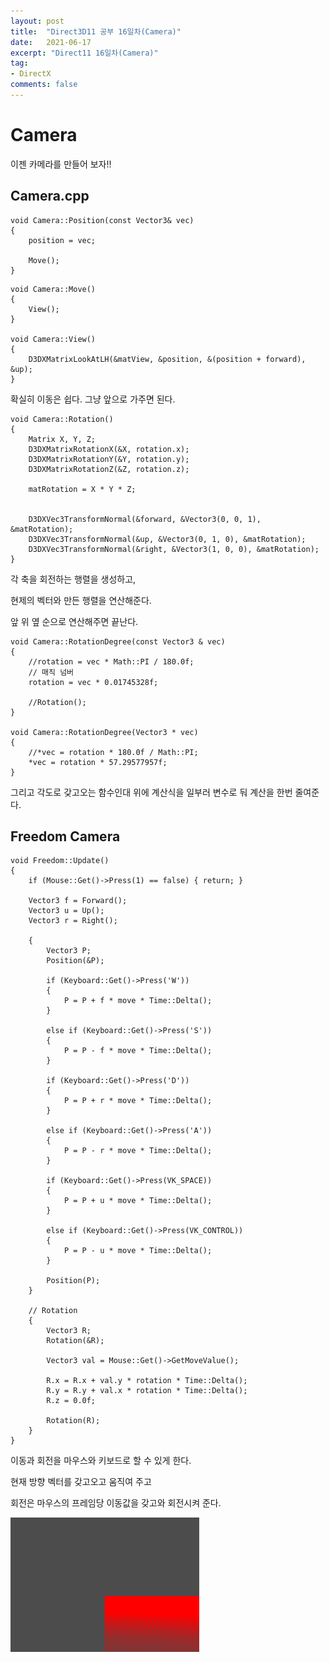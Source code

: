 ```yaml
---
layout: post
title:  "Direct3D11 공부 16일차(Camera)"
date:   2021-06-17
excerpt: "Direct11 16일차(Camera)"
tag:
- DirectX
comments: false
---
```


# Camera
이젠 카메라를 만들어 보자!!

## Camera.cpp
```
void Camera::Position(const Vector3& vec)
{
	position = vec;

	Move();
}
```
```
void Camera::Move()
{
	View();
}

void Camera::View()
{
	D3DXMatrixLookAtLH(&matView, &position, &(position + forward), &up);
}
```
확실히 이동은 쉽다.
 그냥 앞으로 가주면 된다.

```
void Camera::Rotation()
{
	Matrix X, Y, Z;
	D3DXMatrixRotationX(&X, rotation.x);
	D3DXMatrixRotationY(&Y, rotation.y);
	D3DXMatrixRotationZ(&Z, rotation.z);

	matRotation = X * Y * Z;


	D3DXVec3TransformNormal(&forward, &Vector3(0, 0, 1), &matRotation);
	D3DXVec3TransformNormal(&up, &Vector3(0, 1, 0), &matRotation);
	D3DXVec3TransformNormal(&right, &Vector3(1, 0, 0), &matRotation);
}
```

각 축을 회전하는 행렬을 생성하고, 

현제의 벡터와 만든 행렬을 연산해준다.

앞 위 옆 순으로 연산해주면 끝난다.

```
void Camera::RotationDegree(const Vector3 & vec)
{
	//rotation = vec * Math::PI / 180.0f;
	// 매직 넘버
	rotation = vec * 0.01745328f;

	//Rotation();
}

void Camera::RotationDegree(Vector3 * vec)
{
	//*vec = rotation * 180.0f / Math::PI;
	*vec = rotation * 57.29577957f;
}
```
그리고 각도로 갖고오는 함수인대 위에 계산식을 일부러 변수로 둬 계산을 한번 줄여준다.

## Freedom Camera

```
void Freedom::Update()
{
	if (Mouse::Get()->Press(1) == false) { return; }

	Vector3 f = Forward();
	Vector3 u = Up();
	Vector3 r = Right();

	{
		Vector3 P;
		Position(&P);

		if (Keyboard::Get()->Press('W'))
		{
			P = P + f * move * Time::Delta();
		}

		else if (Keyboard::Get()->Press('S'))
		{
			P = P - f * move * Time::Delta();
		}

		if (Keyboard::Get()->Press('D'))
		{
			P = P + r * move * Time::Delta();
		}

		else if (Keyboard::Get()->Press('A'))
		{
			P = P - r * move * Time::Delta();
		}

		if (Keyboard::Get()->Press(VK_SPACE))
		{
			P = P + u * move * Time::Delta();
		}

		else if (Keyboard::Get()->Press(VK_CONTROL))
		{
			P = P - u * move * Time::Delta();
		}

		Position(P);
	}

	// Rotation
	{
		Vector3 R;
		Rotation(&R);

		Vector3 val = Mouse::Get()->GetMoveValue();

		R.x = R.x + val.y * rotation * Time::Delta();
		R.y = R.y + val.x * rotation * Time::Delta();
		R.z = 0.0f;

		Rotation(R);
	}
}
```
이동과 회전을 마우스와 키보드로 할 수 있게 한다.

현재 방향 벡터를 갖고오고 움직여 주고

회전은 마우스의 프레임당 이동값을 갖고와 회전시켜 준다.


<img src = "../assets/img/project/d3dx/day16/camera_move.gif" width="60%">
